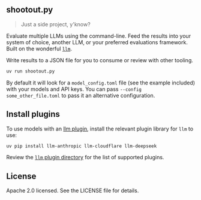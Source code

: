 ## shootout.py

> Just a side project, y'know?

Evaluate multiple LLMs using the command-line. Feed the results into your system of choice, another LLM, or your preferred evaluations framework. Built on the wonderful [`llm`](https://llm.datasette.io/en/stable/python-api.html).

Write results to a JSON file for you to consume or review with other tooling.

```sh
uv run shootout.py
```

By default it will look for a `model_config.toml` file (see the example included) with your models and API keys. You can pass `--config some_other_file.toml` to pass it an alternative configuration.

## Install plugins

To use models with an [llm plugin](https://llm.datasette.io/en/stable/plugins/installing-plugins.html), install the relevant plugin library for `llm` to use:

```sh
uv pip install llm-anthropic llm-cloudflare llm-deepseek
```

Review the [`llm` plugin directory](https://llm.datasette.io/en/stable/plugins/directory.html) for the list of supported plugins.

## License

Apache 2.0 licensed. See the LICENSE file for details.
